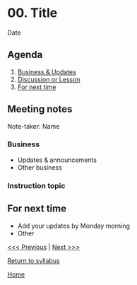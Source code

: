 # 00. Title
Date

## Agenda
1. [Business & Updates](#meeting-notes)
2. [Discussion or Lesson]()
3. [For next time](#for-next-time)

## Meeting notes
Note-taker: Name

### Business
- Updates & announcements
- Other business

### Instruction topic


## For next time
- Add your updates by Monday morning
- Other

[<<< Previous]() | [Next >>>]()

[Return to syllabus](../syllabus.md)

[Home](../README.md)
